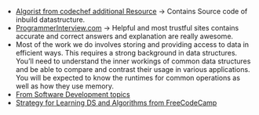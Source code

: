 - [Algorist from codechef additional Resource](http://www.algorist.com/algorist.html)  -> Contains Source code of inbuild datastructure.
- [ProgrammerInterview.com](https://www.programmerinterview.com/index.php/data-structures/introduction/) -> Helpful and most trustful sites contains accurate and correct answers and explanation are really awesome.
- Most of the work we do involves storing and providing access to data in efficient ways. This requires a strong background in data structures. You’ll need to understand the inner workings of common data structures and be able to compare and contrast their usage in various applications. You will be expected to know the runtimes for common operations as well as how they use memory.
- [From Software Development topics](https://www.amazon.jobs/en-gb/landing_pages/software-development-topics)
- [Strategy for Learning DS and Algorithms from FreeCodeCamp](https://forum.freecodecamp.org/t/what-is-your-strategy-for-learning-data-structures-and-algorithms/86995/5)

